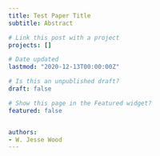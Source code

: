 ```yaml
---
title: Test Paper Title
subtitle: Abstract

# Link this post with a project
projects: []

# Date updated
lastmod: "2020-12-13T00:00:00Z"

# Is this an unpublished draft?
draft: false

# Show this page in the Featured widget?
featured: false


authors:
- W. Jesse Wood
---
```

